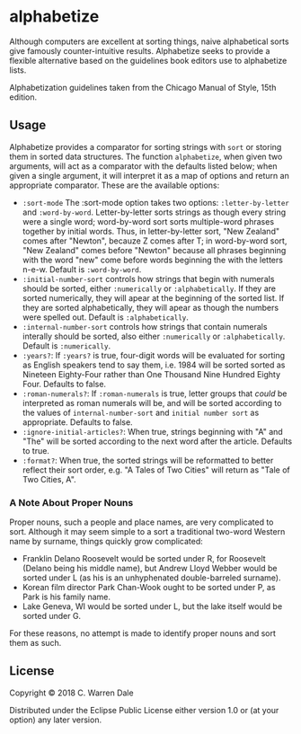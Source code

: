 # alphabetize

Although computers are excellent at sorting things, naive alphabetical sorts give famously counter-intuitive results. Alphabetize seeks to provide a flexible alternative based on the guidelines book editors use to alphabetize lists.

Alphabetization guidelines taken from the Chicago Manual of Style, 15th edition.

## Usage

Alphabetize provides a comparator for sorting strings with `sort` or storing them in sorted data structures. The function `alphabetize`, when given two arguments, will act as a comparator with the defaults listed below; when given a single argument, it will interpret it as a map of options and return an appropriate comparator. These are the available options:

* `:sort-mode` The :sort-mode option takes two options: `:letter-by-letter` and `:word-by-word`. Letter-by-letter sorts strings as though every string were a single word; word-by-word sort sorts multiple-word phrases together by initial words. Thus, in letter-by-letter sort, "New Zealand" comes after "Newton", becauze Z comes after T; in word-by-word sort, "New Zealand" comes before "Newton" because all phrases beginning with the word "new" come before words beginning the with the letters n-e-w. Default is `:word-by-word`.
* `:initial-number-sort` controls how strings that begin with numerals should be sorted, either `:numerically` or `:alphabetically`. If  they are sorted numerically, they will apear at the beginning of the sorted list. If they are sorted alphabetically, they will apear as though the numbers were spelled out. Default is `:alphabetically`.
* `:internal-number-sort` controls how strings that contain numerals interally should be sorted, also either `:numerically` or `:alphabetically`. Default is `:numerically`.
* `:years?`: If `:years?` is true, four-digit words will be evaluated for sorting as English speakers tend to say them, i.e. 1984 will be sorted sorted as Nineteen Eighty-Four rather than One Thousand Nine Hundred Eighty Four. Defaults to false.
* `:roman-numerals?`: If `:roman-numerals` is true, letter groups that *could* be interpreted as roman numerals will be, and will be sorted according to the values of `internal-number-sort` and `initial number sort` as appropriate. Defaults to false.
* `:ignore-initial-articles?`: When true, strings beginning with "A" and "The" will be sorted according to the next word after the article. Defaults to true.
* `:format?`: When true, the sorted strings will be reformatted to better reflect their sort order, e.g. "A Tales of Two Cities" will return as "Tale of Two Cities, A".

### A Note About Proper Nouns

Proper nouns, such a people and place names, are very complicated to sort. Although it may seem simple to a sort a traditional two-word Western name by surname, things quickly grow complicated:
* Franklin Delano Roosevelt would be sorted under R, for Roosevelt (Delano being his middle name), but Andrew Lloyd Webber would be sorted under L (as his is an unhyphenated double-barreled surname).
* Korean film director Park Chan-Wook ought to be sorted under P, as Park is his family name.
* Lake Geneva, WI would be sorted under L, but the lake itself would be sorted under G.

For these reasons, no attempt is made to identify proper nouns and sort them as such.

## License

Copyright © 2018 C. Warren Dale

Distributed under the Eclipse Public License either version 1.0 or (at
your option) any later version.

